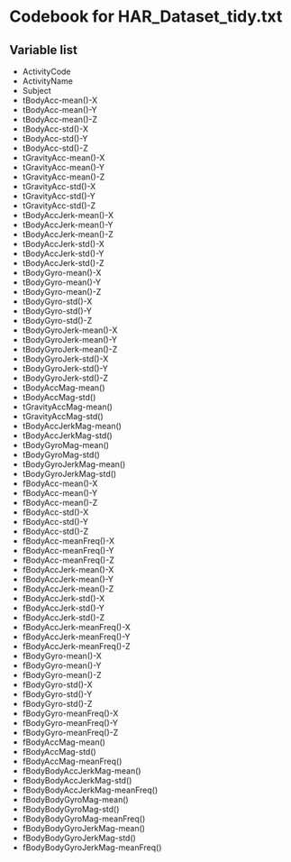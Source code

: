 Codebook for HAR_Dataset_tidy.txt
========


Variable list
-------------

- ActivityCode       
- ActivityName
- Subject
- tBodyAcc-mean()-X
- tBodyAcc-mean()-Y
- tBodyAcc-mean()-Z
- tBodyAcc-std()-X
- tBodyAcc-std()-Y
- tBodyAcc-std()-Z
- tGravityAcc-mean()-X
- tGravityAcc-mean()-Y
- tGravityAcc-mean()-Z           
- tGravityAcc-std()-X
- tGravityAcc-std()-Y           
- tGravityAcc-std()-Z
- tBodyAccJerk-mean()-X         
- tBodyAccJerk-mean()-Y
- tBodyAccJerk-mean()-Z         
- tBodyAccJerk-std()-X
- tBodyAccJerk-std()-Y          
- tBodyAccJerk-std()-Z
- tBodyGyro-mean()-X            
- tBodyGyro-mean()-Y
- tBodyGyro-mean()-Z            
- tBodyGyro-std()-X
- tBodyGyro-std()-Y             
- tBodyGyro-std()-Z
- tBodyGyroJerk-mean()-X        
- tBodyGyroJerk-mean()-Y
- tBodyGyroJerk-mean()-Z        
- tBodyGyroJerk-std()-X
- tBodyGyroJerk-std()-Y         
- tBodyGyroJerk-std()-Z
- tBodyAccMag-mean()            
- tBodyAccMag-std()
- tGravityAccMag-mean()         
- tGravityAccMag-std()
- tBodyAccJerkMag-mean()        
- tBodyAccJerkMag-std()
- tBodyGyroMag-mean()           
- tBodyGyroMag-std()
- tBodyGyroJerkMag-mean()       
- tBodyGyroJerkMag-std()
- fBodyAcc-mean()-X             
- fBodyAcc-mean()-Y
- fBodyAcc-mean()-Z             
- fBodyAcc-std()-X
- fBodyAcc-std()-Y              
- fBodyAcc-std()-Z
- fBodyAcc-meanFreq()-X         
- fBodyAcc-meanFreq()-Y
- fBodyAcc-meanFreq()-Z         
- fBodyAccJerk-mean()-X
- fBodyAccJerk-mean()-Y         
- fBodyAccJerk-mean()-Z
- fBodyAccJerk-std()-X          
- fBodyAccJerk-std()-Y
- fBodyAccJerk-std()-Z          
- fBodyAccJerk-meanFreq()-X
- fBodyAccJerk-meanFreq()-Y     
- fBodyAccJerk-meanFreq()-Z
- fBodyGyro-mean()-X            
- fBodyGyro-mean()-Y
- fBodyGyro-mean()-Z            
- fBodyGyro-std()-X
- fBodyGyro-std()-Y             
- fBodyGyro-std()-Z
- fBodyGyro-meanFreq()-X        
- fBodyGyro-meanFreq()-Y
- fBodyGyro-meanFreq()-Z        
- fBodyAccMag-mean()
- fBodyAccMag-std()             
- fBodyAccMag-meanFreq()
- fBodyBodyAccJerkMag-mean()    
- fBodyBodyAccJerkMag-std()
- fBodyBodyAccJerkMag-meanFreq()
- fBodyBodyGyroMag-mean()
- fBodyBodyGyroMag-std()        
- fBodyBodyGyroMag-meanFreq()
- fBodyBodyGyroJerkMag-mean()   
- fBodyBodyGyroJerkMag-std()
- fBodyBodyGyroJerkMag-meanFreq()
 

